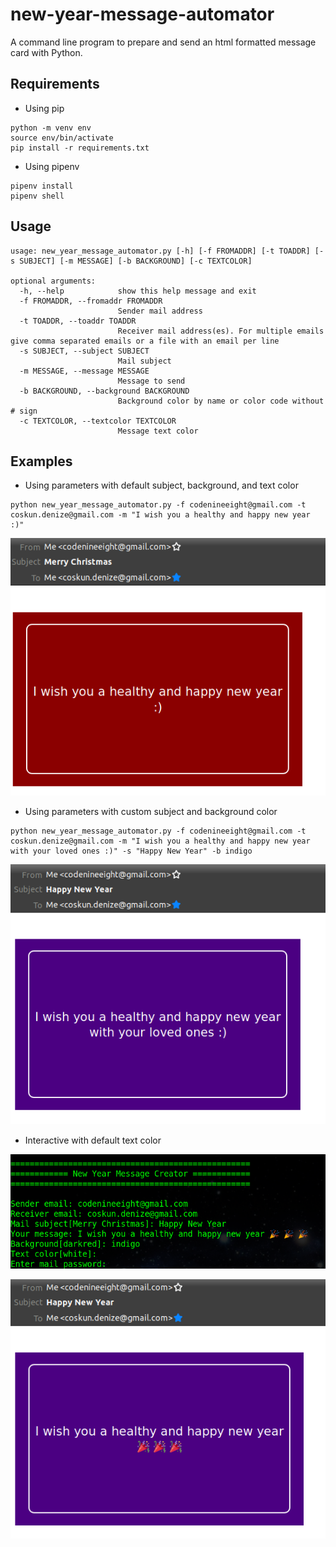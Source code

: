new-year-message-automator
==========================

A command line program to prepare and send an html formatted message card with Python.


Requirements
------------

* Using pip

```
python -m venv env
source env/bin/activate
pip install -r requirements.txt
```

* Using pipenv

```
pipenv install
pipenv shell
```

Usage
-----

```
usage: new_year_message_automator.py [-h] [-f FROMADDR] [-t TOADDR] [-s SUBJECT] [-m MESSAGE] [-b BACKGROUND] [-c TEXTCOLOR]

optional arguments:
  -h, --help            show this help message and exit
  -f FROMADDR, --fromaddr FROMADDR
                        Sender mail address
  -t TOADDR, --toaddr TOADDR
                        Receiver mail address(es). For multiple emails give comma separated emails or a file with an email per line
  -s SUBJECT, --subject SUBJECT
                        Mail subject
  -m MESSAGE, --message MESSAGE
                        Message to send
  -b BACKGROUND, --background BACKGROUND
                        Background color by name or color code without # sign
  -c TEXTCOLOR, --textcolor TEXTCOLOR
                        Message text color
```

Examples
--------

* Using parameters with default subject, background, and text color

```
python new_year_message_automator.py -f codenineeight@gmail.com -t coskun.denize@gmail.com -m "I wish you a healthy and happy new year :)"
```

![example_1](examples/example_1.png)

* Using parameters with custom subject and background color

```
python new_year_message_automator.py -f codenineeight@gmail.com -t coskun.denize@gmail.com -m "I wish you a healthy and happy new year with your loved ones :)" -s "Happy New Year" -b indigo
```

![example_2](examples/example_2.png)

* Interactive with default text color

![example_3_1](examples/example_3_1.png)

![example_3](examples/example_3.png)
